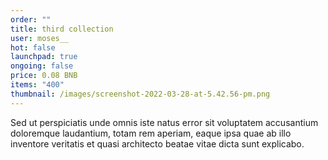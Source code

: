 ```yaml
---
order: ""
title: third collection
user: moses__
hot: false
launchpad: true
ongoing: false
price: 0.08 BNB
items: "400"
thumbnail: /images/screenshot-2022-03-28-at-5.42.56-pm.png
---
```

Sed ut perspiciatis unde omnis iste natus error sit voluptatem accusantium doloremque laudantium, totam rem aperiam, eaque ipsa quae ab illo inventore veritatis et quasi architecto beatae vitae dicta sunt explicabo.